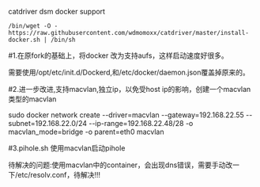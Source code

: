 catdriver dsm docker support
```
/bin/wget -O - https://raw.githubusercontent.com/wdmomoxx/catdriver/master/install-docker.sh | /bin/sh
```
#1.在原fork的基础上，将docker 改为支持aufs，这样启动速度好很多。

需要使用/opt/etc/init.d/Dockerd,和/etc/docker/daemon.json覆盖掉原来的。

#2.进一步改进,支持macvlan,独立ip，以免受host ip的影响，创建一个macvlan类型的macvlan

sudo docker network create --driver=macvlan --gateway=192.168.22.55 --subnet=192.168.22.0/24 --ip-range=192.168.22.48/28 -o macvlan_mode=bridge -o parent=eth0 macvlan

#3.pihole.sh 使用macvlan启动pihole

待解决的问题:使用macvlan中的container，会出现dns错误，需要手动改一下/etc/resolv.conf，待解决!!!
